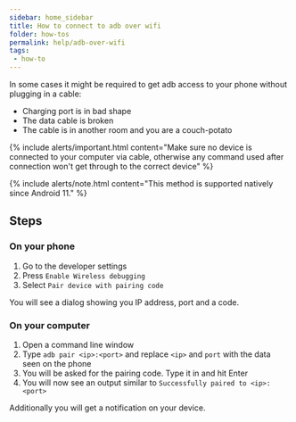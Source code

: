 ```yaml
---
sidebar: home_sidebar
title: How to connect to adb over wifi
folder: how-tos
permalink: help/adb-over-wifi
tags:
 - how-to
---
```


In some cases it might be required to get adb access to your phone without plugging in a cable:
  - Charging port is in bad shape
  - The data cable is broken
  - The cable is in another room and you are a couch-potato

{% include alerts/important.html content="Make sure no device is connected to your computer via cable,
otherwise any command used after connection won't get through to the correct device" %}

{% include alerts/note.html content="This method is supported natively since Android 11." %}

## Steps

### On your phone

1. Go to the developer settings
2. Press `Enable Wireless debugging`
3. Select `Pair device with pairing code`

You will see a dialog showing you IP address, port and a code.

### On your computer

1. Open a command line window
2. Type `adb pair <ip>:<port>` and replace `<ip>` and `port` with the data seen on the phone
3. You will be asked for the pairing code. Type it in and hit <key>Enter</key>
4. You will now see an output similar to
```Successfully paired to <ip>:<port>```

Additionally you will get a notification on your device.
